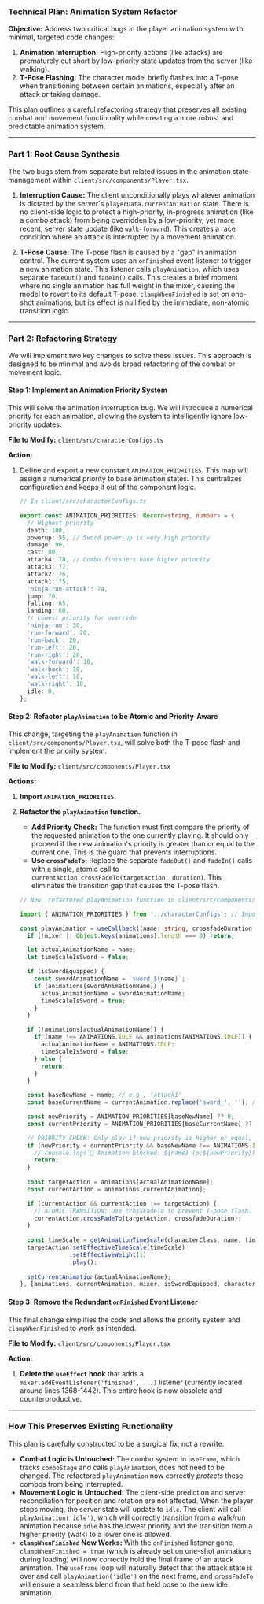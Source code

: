 ### Technical Plan: Animation System Refactor

**Objective:** Address two critical bugs in the player animation system with minimal, targeted code changes:
1.  **Animation Interruption:** High-priority actions (like attacks) are prematurely cut short by low-priority state updates from the server (like walking).
2.  **T-Pose Flashing:** The character model briefly flashes into a T-pose when transitioning between certain animations, especially after an attack or taking damage.

This plan outlines a careful refactoring strategy that preserves all existing combat and movement functionality while creating a more robust and predictable animation system.

---

### Part 1: Root Cause Synthesis

The two bugs stem from separate but related issues in the animation state management within `client/src/components/Player.tsx`.

1.  **Interruption Cause:** The client unconditionally plays whatever animation is dictated by the server's `playerData.currentAnimation` state. There is no client-side logic to protect a high-priority, in-progress animation (like a combo attack) from being overridden by a low-priority, yet more recent, server state update (like `walk-forward`). This creates a race condition where an attack is interrupted by a movement animation.

2.  **T-Pose Cause:** The T-pose flash is caused by a "gap" in animation control. The current system uses an `onFinished` event listener to trigger a new animation state. This listener calls `playAnimation`, which uses separate `fadeOut()` and `fadeIn()` calls. This creates a brief moment where no single animation has full weight in the mixer, causing the model to revert to its default T-pose. `clampWhenFinished` is set on one-shot animations, but its effect is nullified by the immediate, non-atomic transition logic.

---

### Part 2: Refactoring Strategy

We will implement two key changes to solve these issues. This approach is designed to be minimal and avoids broad refactoring of the combat or movement logic.

#### Step 1: Implement an Animation Priority System

This will solve the animation interruption bug. We will introduce a numerical priority for each animation, allowing the system to intelligently ignore low-priority updates.

**File to Modify:** `client/src/characterConfigs.ts`

**Action:**
1.  Define and export a new constant `ANIMATION_PRIORITIES`. This map will assign a numerical priority to base animation states. This centralizes configuration and keeps it out of the component logic.

    ```typescript
    // In client/src/characterConfigs.ts

    export const ANIMATION_PRIORITIES: Record<string, number> = {
      // Highest priority
      death: 100,
      powerup: 95, // Sword power-up is very high priority
      damage: 90,
      cast: 80,
      attack4: 78, // Combo finishers have higher priority
      attack3: 77,
      attack2: 76,
      attack1: 75,
      'ninja-run-attack': 74,
      jump: 70,
      falling: 65,
      landing: 60,
      // Lowest priority for override
      'ninja-run': 30,
      'run-forward': 20,
      'run-back': 20,
      'run-left': 20,
      'run-right': 20,
      'walk-forward': 10,
      'walk-back': 10,
      'walk-left': 10,
      'walk-right': 10,
      idle: 0,
    };
    ```

#### Step 2: Refactor `playAnimation` to be Atomic and Priority-Aware

This change, targeting the `playAnimation` function in `client/src/components/Player.tsx`, will solve both the T-pose flash and implement the priority system.

**File to Modify:** `client/src/components/Player.tsx`

**Actions:**
1.  **Import `ANIMATION_PRIORITIES`**.
2.  **Refactor the `playAnimation` function.**
    *   **Add Priority Check:** The function must first compare the priority of the requested animation to the one currently playing. It should only proceed if the new animation's priority is greater than or equal to the current one. This is the guard that prevents interruptions.
    *   **Use `crossFadeTo`:** Replace the separate `fadeOut()` and `fadeIn()` calls with a single, atomic call to `currentAction.crossFadeTo(targetAction, duration)`. This eliminates the transition gap that causes the T-pose flash.

    ```typescript
    // New, refactored playAnimation function in client/src/components/Player.tsx

    import { ANIMATION_PRIORITIES } from '../characterConfigs'; // Import the priorities

    const playAnimation = useCallback((name: string, crossfadeDuration = 0.3) => {
      if (!mixer || Object.keys(animations).length === 0) return;
    
      let actualAnimationName = name;
      let timeScaleIsSword = false;
    
      if (isSwordEquipped) {
        const swordAnimationName = `sword_${name}`;
        if (animations[swordAnimationName]) {
          actualAnimationName = swordAnimationName;
          timeScaleIsSword = true;
        }
      }
    
      if (!animations[actualAnimationName]) {
        if (name !== ANIMATIONS.IDLE && animations[ANIMATIONS.IDLE]) {
          actualAnimationName = ANIMATIONS.IDLE;
          timeScaleIsSword = false;
        } else {
          return;
        }
      }

      const baseNewName = name; // e.g., 'attack1'
      const baseCurrentName = currentAnimation.replace('sword_', ''); // e.g., 'idle'

      const newPriority = ANIMATION_PRIORITIES[baseNewName] ?? 0;
      const currentPriority = ANIMATION_PRIORITIES[baseCurrentName] ?? 0;

      // PRIORITY CHECK: Only play if new priority is higher or equal, or if transitioning to idle.
      if (newPriority < currentPriority && baseNewName !== ANIMATIONS.IDLE) {
        // console.log(`🚫 Animation blocked: ${name} (p:${newPriority}) has lower priority than ${currentAnimation} (p:${currentPriority})`);
        return;
      }
      
      const targetAction = animations[actualAnimationName];
      const currentAction = animations[currentAnimation];

      if (currentAction && currentAction !== targetAction) {
        // ATOMIC TRANSITION: Use crossFadeTo to prevent T-pose flash.
        currentAction.crossFadeTo(targetAction, crossfadeDuration);
      }
      
      const timeScale = getAnimationTimeScale(characterClass, name, timeScaleIsSword);
      targetAction.setEffectiveTimeScale(timeScale)
                  .setEffectiveWeight(1)
                  .play();
                      
      setCurrentAnimation(actualAnimationName);
    }, [animations, currentAnimation, mixer, isSwordEquipped, characterClass]);
    ```

#### Step 3: Remove the Redundant `onFinished` Event Listener

This final change simplifies the code and allows the priority system and `clampWhenFinished` to work as intended.

**File to Modify:** `client/src/components/Player.tsx`

**Action:**
1.  **Delete the `useEffect` hook** that adds a `mixer.addEventListener('finished', ...)` listener (currently located around lines 1368-1442). This entire hook is now obsolete and counterproductive.

---

### How This Preserves Existing Functionality

This plan is carefully constructed to be a surgical fix, not a rewrite.

*   **Combat Logic is Untouched:** The combo system in `useFrame`, which tracks `comboStage` and calls `playAnimation`, does not need to be changed. The refactored `playAnimation` now correctly *protects* these combos from being interrupted.
*   **Movement Logic is Untouched:** The client-side prediction and server reconciliation for position and rotation are not affected. When the player stops moving, the server state will update to `idle`. The client will call `playAnimation('idle')`, which will correctly transition from a walk/run animation because `idle` has the lowest priority and the transition from a higher priority (walk) to a lower one is allowed.
*   **`clampWhenFinished` Now Works:** With the `onFinished` listener gone, `clampWhenFinished = true` (which is already set on one-shot animations during loading) will now correctly hold the final frame of an attack animation. The `useFrame` loop will naturally detect that the attack state is over and call `playAnimation('idle')` on the next frame, and `crossFadeTo` will ensure a seamless blend from that held pose to the new idle animation. 